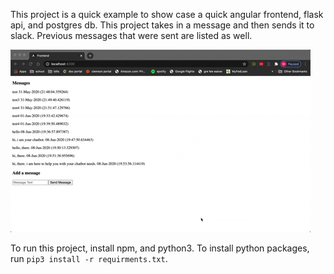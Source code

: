 This project is a quick example to show case a quick angular frontend, flask api, and postgres db. 
This project takes in a message and then sends it to slack. Previous messages that were sent are listed as well.


![](chatbot.gif)

To run this project, install npm, and python3. To install python packages, run `pip3 install -r requirments.txt`. 
